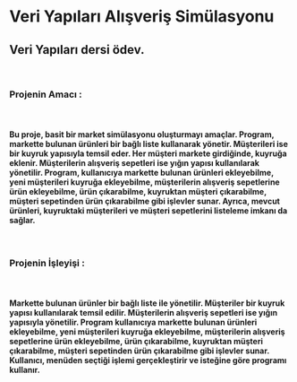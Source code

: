 # Veri Yapıları Alışveriş Simülasyonu
## Veri Yapıları dersi ödev.
<br>

### Projenin Amacı :
<br>

#### Bu proje, basit bir market simülasyonu oluşturmayı amaçlar. Program, markette bulunan ürünleri bir bağlı liste kullanarak yönetir. Müşterileri ise bir kuyruk yapısıyla temsil eder. Her müşteri markete girdiğinde, kuyruğa eklenir. Müşterilerin alışveriş sepetleri ise yığın yapısı kullanılarak yönetilir. Program, kullanıcıya markette bulunan ürünleri ekleyebilme, yeni müşterileri kuyruğa ekleyebilme, müşterilerin alışveriş sepetlerine ürün ekleyebilme, ürün çıkarabilme, kuyruktan müşteri çıkarabilme, müşteri sepetinden ürün çıkarabilme gibi işlevler sunar. Ayrıca, mevcut ürünleri, kuyruktaki müşterileri ve müşteri sepetlerini listeleme imkanı da sağlar. 
<br>

### Projenin İşleyişi :
<br>

#### Markette bulunan ürünler bir bağlı liste ile yönetilir. Müşteriler bir kuyruk yapısı kullanılarak temsil edilir. Müşterilerin alışveriş sepetleri ise yığın yapısıyla yönetilir. Program kullanıcıya markette bulunan ürünleri ekleyebilme, yeni müşterileri kuyruğa ekleyebilme, müşterilerin alışveriş sepetlerine ürün ekleyebilme, ürün çıkarabilme, kuyruktan müşteri çıkarabilme, müşteri sepetinden ürün çıkarabilme gibi işlevler sunar. Kullanıcı, menüden seçtiği işlemi gerçekleştirir ve isteğine göre programı kullanır.
<br>
